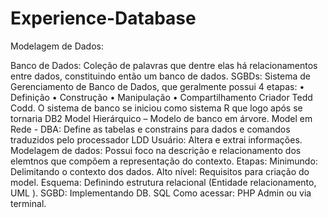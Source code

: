 # Experience-Database

Modelagem de Dados:

Banco de Dados: Coleção de palavras que dentre elas há relacionamentos entre dados, constituindo então um banco de dados. SGBDs: Sistema de Gerenciamento de Banco de Dados, que geralmente possui 4 etapas: • Definição • Construção • Manipulação • Compartilhamento Criador Tedd Codd. O sistema de banco se iniciou como sistema R que logo após se tornaria DB2 Model Hierárquico – Modelo de banco em árvore. Model em Rede - DBA: Define as tabelas e constrains para dados e comandos traduzidos pelo processador LDD Usuário: Altera e extrai informações. Modelagem de dados: Possui foco na descrição e relacionamento dos elemtnos que compõem a representação do contexto. Etapas: Minimundo: Delimitando o contexto dos dados. Alto nível: Requisitos para criação do model. Esquema: Definindo estrutura relacional (Entidade relacionamento, UML ). SGBD: Implementando DB. SQL Como acessar: PHP Admin ou via terminal.
